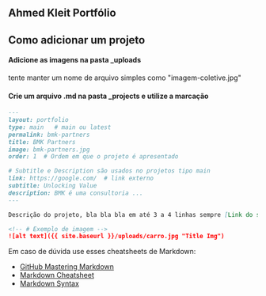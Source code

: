 Ahmed Kleit Portfólio
----

## Como adicionar um projeto


#### Adicione as imagens na pasta _uploads
tente manter um nome de arquivo simples como "imagem-coletive.jpg"

#### Crie um arquivo .md na pasta _projects e utilize a marcação
```markdown
---
layout: portfolio  
type: main   # main ou latest
permalink: bmk-partners    
title: BMK Partners 
image: bmk-partners.jpg 
order: 1  # Ordem em que o projeto é apresentado

# Subtitle e Description são usados no projetos tipo main
link: https://google.com/  # link externo
subtitle: Unlocking Value
description: BMK é uma consultoria ...
---

Descrição do projeto, bla bla bla em até 3 a 4 linhas sempre [Link do site](www.linkdesite.com)...

<!-- # Exemplo de imagem -->
![alt text]({{ site.baseurl }}/uploads/carro.jpg "Title Img")
``````

Em caso de dúvida use esses cheatsheets de Markdown:

* [GitHub Mastering Markdown](https://guides.github.com/features/mastering-markdown/)
* [Markdown Cheatsheet](https://github.com/adam-p/markdown-here/wiki/Markdown-Cheatsheet)
* [Markdown Syntax](https://guides.github.com/pdfs/markdown-cheatsheet-online.pdf)
